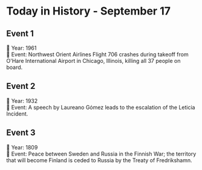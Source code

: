 # Today in History - September 17

## Event 1
📅 Year: 1961  
📝 Event: Northwest Orient Airlines Flight 706 crashes during takeoff from O'Hare International Airport in Chicago, Illinois, killing all 37 people on board.

## Event 2
📅 Year: 1932  
📝 Event: A speech by Laureano Gómez leads to the escalation of the Leticia Incident.

## Event 3
📅 Year: 1809  
📝 Event: Peace between Sweden and Russia in the Finnish War; the territory that will become Finland is ceded to Russia by the Treaty of Fredrikshamn.


